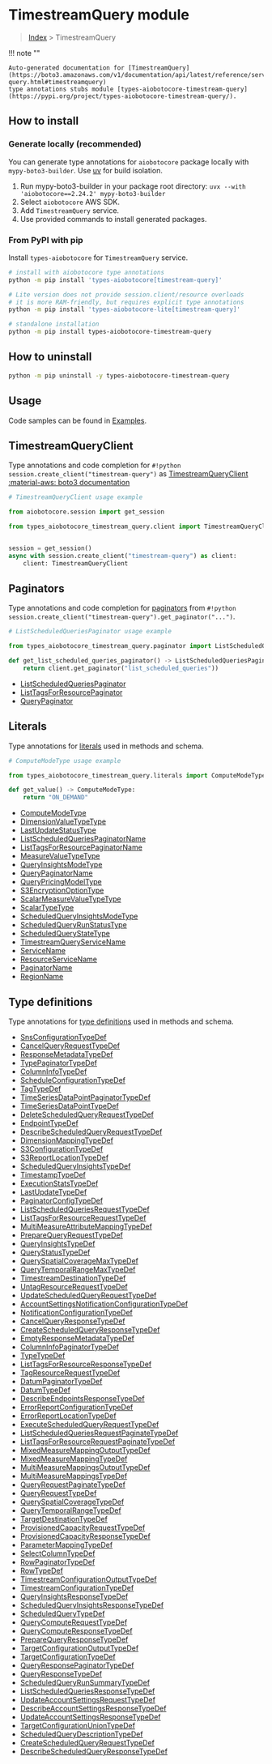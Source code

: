 # TimestreamQuery module

> [Index](../README.md) > TimestreamQuery


!!! note ""

    Auto-generated documentation for [TimestreamQuery](https://boto3.amazonaws.com/v1/documentation/api/latest/reference/services/timestream-query.html#timestreamquery)
    type annotations stubs module [types-aiobotocore-timestream-query](https://pypi.org/project/types-aiobotocore-timestream-query/).

## How to install

### Generate locally (recommended)

You can generate type annotations for `aiobotocore` package locally with `mypy-boto3-builder`.
Use [uv](https://docs.astral.sh/uv/getting-started/installation/) for build isolation.

1. Run mypy-boto3-builder in your package root directory: `uvx --with 'aiobotocore==2.24.2' mypy-boto3-builder`
1. Select `aiobotocore` AWS SDK.
1. Add `TimestreamQuery` service.
1. Use provided commands to install generated packages.



### From PyPI with pip

Install `types-aiobotocore` for `TimestreamQuery` service.

```bash
# install with aiobotocore type annotations
python -m pip install 'types-aiobotocore[timestream-query]'

# Lite version does not provide session.client/resource overloads
# it is more RAM-friendly, but requires explicit type annotations
python -m pip install 'types-aiobotocore-lite[timestream-query]'

# standalone installation
python -m pip install types-aiobotocore-timestream-query
```



## How to uninstall

```bash
python -m pip uninstall -y types-aiobotocore-timestream-query
```

## Usage

Code samples can be found in [Examples](./usage.md).

## TimestreamQueryClient

Type annotations and code completion for  `#!python session.create_client("timestream-query")` as [TimestreamQueryClient](./client.md)
[:material-aws: boto3 documentation](https://boto3.amazonaws.com/v1/documentation/api/latest/reference/services/timestream-query.html#TimestreamQuery.Client)

```python
# TimestreamQueryClient usage example

from aiobotocore.session import get_session

from types_aiobotocore_timestream_query.client import TimestreamQueryClient


session = get_session()
async with session.create_client("timestream-query") as client:
    client: TimestreamQueryClient
```


## Paginators

Type annotations and code completion for
[paginators](./paginators.md)
from `#!python session.create_client("timestream-query").get_paginator("...")`.

```python
# ListScheduledQueriesPaginator usage example

from types_aiobotocore_timestream_query.paginator import ListScheduledQueriesPaginator

def get_list_scheduled_queries_paginator() -> ListScheduledQueriesPaginator:
    return client.get_paginator("list_scheduled_queries"))
```

- [ListScheduledQueriesPaginator](./paginators.md#listscheduledqueriespaginator)
- [ListTagsForResourcePaginator](./paginators.md#listtagsforresourcepaginator)
- [QueryPaginator](./paginators.md#querypaginator)








## Literals

Type annotations for [literals](./literals.md) used in methods and schema.

```python
# ComputeModeType usage example

from types_aiobotocore_timestream_query.literals import ComputeModeType

def get_value() -> ComputeModeType:
    return "ON_DEMAND"
```

- [ComputeModeType](./literals.md#computemodetype)
- [DimensionValueTypeType](./literals.md#dimensionvaluetypetype)
- [LastUpdateStatusType](./literals.md#lastupdatestatustype)
- [ListScheduledQueriesPaginatorName](./literals.md#listscheduledqueriespaginatorname)
- [ListTagsForResourcePaginatorName](./literals.md#listtagsforresourcepaginatorname)
- [MeasureValueTypeType](./literals.md#measurevaluetypetype)
- [QueryInsightsModeType](./literals.md#queryinsightsmodetype)
- [QueryPaginatorName](./literals.md#querypaginatorname)
- [QueryPricingModelType](./literals.md#querypricingmodeltype)
- [S3EncryptionOptionType](./literals.md#s3encryptionoptiontype)
- [ScalarMeasureValueTypeType](./literals.md#scalarmeasurevaluetypetype)
- [ScalarTypeType](./literals.md#scalartypetype)
- [ScheduledQueryInsightsModeType](./literals.md#scheduledqueryinsightsmodetype)
- [ScheduledQueryRunStatusType](./literals.md#scheduledqueryrunstatustype)
- [ScheduledQueryStateType](./literals.md#scheduledquerystatetype)
- [TimestreamQueryServiceName](./literals.md#timestreamqueryservicename)
- [ServiceName](./literals.md#servicename)
- [ResourceServiceName](./literals.md#resourceservicename)
- [PaginatorName](./literals.md#paginatorname)
- [RegionName](./literals.md#regionname)




## Type definitions

Type annotations for [type definitions](./type_defs.md) used in methods and schema.

- [SnsConfigurationTypeDef](./type_defs.md#snsconfigurationtypedef)
- [CancelQueryRequestTypeDef](./type_defs.md#cancelqueryrequesttypedef)
- [ResponseMetadataTypeDef](./type_defs.md#responsemetadatatypedef)
- [TypePaginatorTypeDef](./type_defs.md#typepaginatortypedef)
- [ColumnInfoTypeDef](./type_defs.md#columninfotypedef)
- [ScheduleConfigurationTypeDef](./type_defs.md#scheduleconfigurationtypedef)
- [TagTypeDef](./type_defs.md#tagtypedef)
- [TimeSeriesDataPointPaginatorTypeDef](./type_defs.md#timeseriesdatapointpaginatortypedef)
- [TimeSeriesDataPointTypeDef](./type_defs.md#timeseriesdatapointtypedef)
- [DeleteScheduledQueryRequestTypeDef](./type_defs.md#deletescheduledqueryrequesttypedef)
- [EndpointTypeDef](./type_defs.md#endpointtypedef)
- [DescribeScheduledQueryRequestTypeDef](./type_defs.md#describescheduledqueryrequesttypedef)
- [DimensionMappingTypeDef](./type_defs.md#dimensionmappingtypedef)
- [S3ConfigurationTypeDef](./type_defs.md#s3configurationtypedef)
- [S3ReportLocationTypeDef](./type_defs.md#s3reportlocationtypedef)
- [ScheduledQueryInsightsTypeDef](./type_defs.md#scheduledqueryinsightstypedef)
- [TimestampTypeDef](./type_defs.md#timestamptypedef)
- [ExecutionStatsTypeDef](./type_defs.md#executionstatstypedef)
- [LastUpdateTypeDef](./type_defs.md#lastupdatetypedef)
- [PaginatorConfigTypeDef](./type_defs.md#paginatorconfigtypedef)
- [ListScheduledQueriesRequestTypeDef](./type_defs.md#listscheduledqueriesrequesttypedef)
- [ListTagsForResourceRequestTypeDef](./type_defs.md#listtagsforresourcerequesttypedef)
- [MultiMeasureAttributeMappingTypeDef](./type_defs.md#multimeasureattributemappingtypedef)
- [PrepareQueryRequestTypeDef](./type_defs.md#preparequeryrequesttypedef)
- [QueryInsightsTypeDef](./type_defs.md#queryinsightstypedef)
- [QueryStatusTypeDef](./type_defs.md#querystatustypedef)
- [QuerySpatialCoverageMaxTypeDef](./type_defs.md#queryspatialcoveragemaxtypedef)
- [QueryTemporalRangeMaxTypeDef](./type_defs.md#querytemporalrangemaxtypedef)
- [TimestreamDestinationTypeDef](./type_defs.md#timestreamdestinationtypedef)
- [UntagResourceRequestTypeDef](./type_defs.md#untagresourcerequesttypedef)
- [UpdateScheduledQueryRequestTypeDef](./type_defs.md#updatescheduledqueryrequesttypedef)
- [AccountSettingsNotificationConfigurationTypeDef](./type_defs.md#accountsettingsnotificationconfigurationtypedef)
- [NotificationConfigurationTypeDef](./type_defs.md#notificationconfigurationtypedef)
- [CancelQueryResponseTypeDef](./type_defs.md#cancelqueryresponsetypedef)
- [CreateScheduledQueryResponseTypeDef](./type_defs.md#createscheduledqueryresponsetypedef)
- [EmptyResponseMetadataTypeDef](./type_defs.md#emptyresponsemetadatatypedef)
- [ColumnInfoPaginatorTypeDef](./type_defs.md#columninfopaginatortypedef)
- [TypeTypeDef](./type_defs.md#typetypedef)
- [ListTagsForResourceResponseTypeDef](./type_defs.md#listtagsforresourceresponsetypedef)
- [TagResourceRequestTypeDef](./type_defs.md#tagresourcerequesttypedef)
- [DatumPaginatorTypeDef](./type_defs.md#datumpaginatortypedef)
- [DatumTypeDef](./type_defs.md#datumtypedef)
- [DescribeEndpointsResponseTypeDef](./type_defs.md#describeendpointsresponsetypedef)
- [ErrorReportConfigurationTypeDef](./type_defs.md#errorreportconfigurationtypedef)
- [ErrorReportLocationTypeDef](./type_defs.md#errorreportlocationtypedef)
- [ExecuteScheduledQueryRequestTypeDef](./type_defs.md#executescheduledqueryrequesttypedef)
- [ListScheduledQueriesRequestPaginateTypeDef](./type_defs.md#listscheduledqueriesrequestpaginatetypedef)
- [ListTagsForResourceRequestPaginateTypeDef](./type_defs.md#listtagsforresourcerequestpaginatetypedef)
- [MixedMeasureMappingOutputTypeDef](./type_defs.md#mixedmeasuremappingoutputtypedef)
- [MixedMeasureMappingTypeDef](./type_defs.md#mixedmeasuremappingtypedef)
- [MultiMeasureMappingsOutputTypeDef](./type_defs.md#multimeasuremappingsoutputtypedef)
- [MultiMeasureMappingsTypeDef](./type_defs.md#multimeasuremappingstypedef)
- [QueryRequestPaginateTypeDef](./type_defs.md#queryrequestpaginatetypedef)
- [QueryRequestTypeDef](./type_defs.md#queryrequesttypedef)
- [QuerySpatialCoverageTypeDef](./type_defs.md#queryspatialcoveragetypedef)
- [QueryTemporalRangeTypeDef](./type_defs.md#querytemporalrangetypedef)
- [TargetDestinationTypeDef](./type_defs.md#targetdestinationtypedef)
- [ProvisionedCapacityRequestTypeDef](./type_defs.md#provisionedcapacityrequesttypedef)
- [ProvisionedCapacityResponseTypeDef](./type_defs.md#provisionedcapacityresponsetypedef)
- [ParameterMappingTypeDef](./type_defs.md#parametermappingtypedef)
- [SelectColumnTypeDef](./type_defs.md#selectcolumntypedef)
- [RowPaginatorTypeDef](./type_defs.md#rowpaginatortypedef)
- [RowTypeDef](./type_defs.md#rowtypedef)
- [TimestreamConfigurationOutputTypeDef](./type_defs.md#timestreamconfigurationoutputtypedef)
- [TimestreamConfigurationTypeDef](./type_defs.md#timestreamconfigurationtypedef)
- [QueryInsightsResponseTypeDef](./type_defs.md#queryinsightsresponsetypedef)
- [ScheduledQueryInsightsResponseTypeDef](./type_defs.md#scheduledqueryinsightsresponsetypedef)
- [ScheduledQueryTypeDef](./type_defs.md#scheduledquerytypedef)
- [QueryComputeRequestTypeDef](./type_defs.md#querycomputerequesttypedef)
- [QueryComputeResponseTypeDef](./type_defs.md#querycomputeresponsetypedef)
- [PrepareQueryResponseTypeDef](./type_defs.md#preparequeryresponsetypedef)
- [TargetConfigurationOutputTypeDef](./type_defs.md#targetconfigurationoutputtypedef)
- [TargetConfigurationTypeDef](./type_defs.md#targetconfigurationtypedef)
- [QueryResponsePaginatorTypeDef](./type_defs.md#queryresponsepaginatortypedef)
- [QueryResponseTypeDef](./type_defs.md#queryresponsetypedef)
- [ScheduledQueryRunSummaryTypeDef](./type_defs.md#scheduledqueryrunsummarytypedef)
- [ListScheduledQueriesResponseTypeDef](./type_defs.md#listscheduledqueriesresponsetypedef)
- [UpdateAccountSettingsRequestTypeDef](./type_defs.md#updateaccountsettingsrequesttypedef)
- [DescribeAccountSettingsResponseTypeDef](./type_defs.md#describeaccountsettingsresponsetypedef)
- [UpdateAccountSettingsResponseTypeDef](./type_defs.md#updateaccountsettingsresponsetypedef)
- [TargetConfigurationUnionTypeDef](./type_defs.md#targetconfigurationuniontypedef)
- [ScheduledQueryDescriptionTypeDef](./type_defs.md#scheduledquerydescriptiontypedef)
- [CreateScheduledQueryRequestTypeDef](./type_defs.md#createscheduledqueryrequesttypedef)
- [DescribeScheduledQueryResponseTypeDef](./type_defs.md#describescheduledqueryresponsetypedef)

